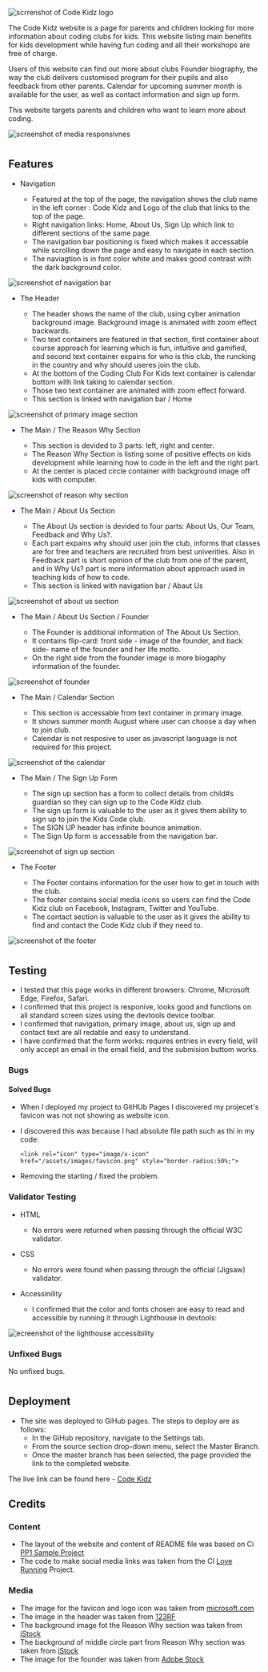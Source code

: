 ![scrrenshot of Code Kidz logo](/assets/images/screenshot.logo.jpg)


The Code Kidz website is a page for parents and children looking for more information about coding clubs for kids. This website listing main benefits for kids development while having fun coding and all their workshops are free of charge. 

Users of this website can find out more about clubs Founder biography, the way the club delivers customised program for their pupils and also feedback from other parents. Calendar for upcoming summer month is available for the user, as well as contact information and sign up form.

This website targets parents and children who want to learn more about coding. 

![screenshot of media responsivnes](/assets/images/Screenshot_iamresposnive.jpg )

#

## Features

* Navigation

     - Featured at the top of the page, the navigation shows the club name in the left corner : Code Kidz and Logo of the club that links to the top of the page.
     - Right navigation links: Home, About Us, Sign Up which link to different sections of the same page.
     - The navigation bar positioning is fixed which makes it accessable while scrolling down the page and easy to navigate in each section.
     - The naviagtion is in font color white and makes good contrast with the dark background color.

![screenshot of navigation bar](/assets/images/Screenshot_navbar.jpg)


* The Header

     - The header shows the name of the club, using cyber animation background image. Background image is animated with zoom effect backwards.
     - Two text containers are featured in that section, first container about course approach for learning which is fun, intuitive and gamified, and second text container expains for who is this club, the runcking in the country and why should useres join the club.
     - At the bottom of the Coding Club For Kids text container is calendar bottom with link taking to calendar section.
     - Those two text container are animated with zoom effect forward.
     - This section is linked with navigation bar / Home    

![screenshot of primary image section](/assets/images/Screenshot_primaryimage.jpg)


* The Main / The Reason Why Section

     - This section is devided to 3 parts: left, right and center.
     - The Reason Why Section is listing some of positive effects on kids development while learning how to code in the left and the right part.
     - At the center is placed circle container with background image off kids with computer.

![screenshot of reason why section](/assets/images/Screenshot_reasonwhy.jpg)


* The Main / About Us Section 

     - The About Us section is devided to four parts: About Us, Our Team, Feedback and Why Us?.
     - Each part expains why should user join the club, informs that classes are for free and teachers are recruited from best univerities. Also in Feedback part is short opinion of the club from one of the parent, and in Why Us? part is more information about approach used in teaching kids of how to code.
     - This section is linked with navigation bar / Abaut Us 

![screenshot of about us section](/assets/images/Screenshot_aboutus.png)


* The Main / About Us Section / Founder

     - The Founder is additional information of The About Us Section.
     - It contains flip-card: front side - image of the founder, and back side- name of the founder and her life motto.
     - On the right side from the founder image is more biogaphy information of the founder.

![screenshot of founder](/assets/images/Screenshot_founder.png)


* The Main / Calendar Section

     - This section is accessable from text container in primary image.
     - It shows summer month August where user can choose a day when to join club.
     - Calendar is not resposive to user as javascript language is not required for this project.

![screenshot of the calendar](/assets/images/Screenshot_calendar.jpg)


* The Main / The Sign Up Form

     - The sign up section has a form to collect details from child#s guardian so they can sign up to the Code Kidz club.
     - The sign up form is valuable to the user as it gives them ability to sign up to join the Kids Code club.
     - The SIGN UP header has infinite bounce animation.
     - The Sign Up form is accessable from the navigation bar.
     

![screenshot of sign up section](/assets/images/Screenshot_form.jpg)


* The Footer
   
     - The Footer contains information for the user how to get in touch with the club.
     - The footer contains social media icons so users can find the Code Kidz club on Facebook, Instagram, Twitter and YouTube.
     - The contact section is valuable to the user as it gives the ability to find and contact the Code Kidz club if they need to. 

![screenshot of the footer](/assets/images/Screenshot_footer.jpg)

#

## Testing 

* I tested that this page works in different browsers: Chrome, Microsoft Edge, Firefox, Safari.
* I confirmed that this project is responive, looks good and functions on all standard screen sizes using the devtools device toolbar.
* I confirmed that navigation, primary image, about us, sign up and contact text are all redable and easy to understand.
* I have confirmed that the form works: requires entries in every field, will only accept an email in the email field, and the submision buttom works.

### Bugs

#### Solved Bugs

* When I deployed my project to GitHUb Pages I discovered my projecet's favicon was not not showing as website icon.
* I discovered this was because I had absolute file path such as thi in my code:

      <link rel="icon" type="image/x-icon" href="/assets/images/favicon.png" style="border-radius:50%;">

* Removing the starting / fixed the problem.

### Validator Testing

* HTML 
     - No errors were returned when passing through the official W3C validator.

* CSS 
     - No errors were found when passing through the official (Jigsaw) validator.
 
 * Accessinility 
     - I confirmed that the color and fonts chosen are easy to read and accessible by running it through Lighthouse in devtools:

![ecreenshot of the lighthouse accessibility](/assets/images/Screenshot_lighthouse.png) 

### Unfixed Bugs

No unfixed bugs.

#

## Deployment

* The site was deployed to GiHub pages. The steps to deploy are as follows:
     - In the GiHub repository, navigate to the Settings tab.
     - From the source section drop-down menu, select the Master Branch.
     - Once the master branch has been selected, the page provided the link to the completed website.

The live link can be found here - 
[Code Kidz](https://adamolnar.github.io/Portfolio_1_CodeDino/)

## Credits

### Content 
* The layout of the website and content of README file was based on Ci [PP1 Sample Project](https://learn.codeinstitute.net/courses/course-v1:CodeInstitute+CSSE_PAGPPF+2021_Q2/courseware/66cf361c769a41d496f5001fae6f9be7/3b5cd5dc8313462aa5975a3c9b9a1a3c/)
* The code to make social media links was taken from the CI [Love Running](https://github.com/Code-Institute-Solutions/love-running-2.0-sourcecode/blob/main/08-responsive-elements/05-responsive-gallery/index.html) Project.

### Media
* The image for the favicon and logo icon was taken from [microsoft.com](https://www.microsoft.com/en-gb/p/like-a-dino/9nlpr8kqzz7c?activetab=pivot:overviewtab)
* The image in the header was taken from [123RF](https://www.123rf.com/clipart-vector/code_kids.html)
* The background image fot the Reason Why section was taken from [iStock](https://www.istockphoto.com/de/search/2/image?mediatype=illustration&phrase=blue+chalkboard+background)
* The background of middle circle part from Reason Why section was taken from [iStock](https://www.istockphoto.com/de/vektor/schulkinder-lernen-programmieren-im-naturwissenschaftlichen-klassenzimmer-vektor-gm1199512978-343227386)
* The image for the founder was taken from [Adobe Stock](https://stock.adobe.com/at/search/images?filters%5Bcontent_type%3Aphoto%5D=1&filters%5Bcontent_type%3Aillustration%5D=1&filters%5Bcontent_type%3Azip_vector%5D=1&filters%5Bcontent_type%3Avideo%5D=0&filters%5Bcontent_type%3Atemplate%5D=0&filters%5Bcontent_type%3A3d%5D=0&filters%5Bcontent_type%3Aaudio%5D=0&filters%5Binclude_stock_enterprise%5D=0&filters%5Bis_editorial%5D=0&filters%5Bfree_collection%5D=0&order=relevance&serie_id=296903736)



